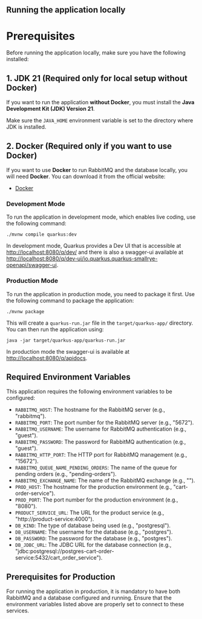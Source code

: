 ## Running the application locally

# Prerequisites

Before running the application locally, make sure you have the following installed:

## 1. JDK 21 (Required only for local setup without Docker)
If you want to run the application **without Docker**, you must install the **Java Development Kit (JDK) Version 21**.

Make sure the `JAVA_HOME` environment variable is set to the directory where JDK is installed.

## 2. Docker (Required only if you want to use Docker)
If you want to use **Docker** to run RabbitMQ and the database locally, you will need **Docker**. You can download it from the official website:
- [Docker](https://www.docker.com/)

### Development Mode

To run the application in development mode, which enables live coding, use the following command:

```shell script
./mvnw compile quarkus:dev
```

In development mode, Quarkus provides a Dev UI that is accessible at <http://localhost:8080/q/dev/> and there is also a swagger-ui available at <http://localhost:8080/q/dev-ui/io.quarkus.quarkus-smallrye-openapi/swagger-ui>.

### Production Mode

To run the application in production mode, you need to package it first. Use the following command to package the application:

```shell script
./mvnw package
```

This will create a `quarkus-run.jar` file in the `target/quarkus-app/` directory. You can then run the application using:

```shell script
java -jar target/quarkus-app/quarkus-run.jar
```
In production mode the swagger-ui is available at <http://localhost:8080/q/apidocs>.

## Required Environment Variables

This application requires the following environment variables to be configured:

- `RABBITMQ_HOST`: The hostname for the RabbitMQ server (e.g., "rabbitmq").
- `RABBITMQ_PORT`: The port number for the RabbitMQ server (e.g., "5672").
- `RABBITMQ_USERNAME`: The username for RabbitMQ authentication (e.g., "guest").
- `RABBITMQ_PASSWORD`: The password for RabbitMQ authentication (e.g., "guest").
- `RABBITMQ_HTTP_PORT`: The HTTP port for RabbitMQ management (e.g., "15672").
- `RABBITMQ_QUEUE_NAME_PENDING_ORDERS`: The name of the queue for pending orders (e.g., "pending-orders").
- `RABBITMQ_EXCHANGE_NAME`: The name of the RabbitMQ exchange (e.g., "").
- `PROD_HOST`: The hostname for the production environment (e.g., "cart-order-service").
- `PROD_PORT`: The port number for the production environment (e.g., "8080").
- `PRODUCT_SERVICE_URL`: The URL for the product service (e.g., "http://product-service:4000").
- `DB_KIND`: The type of database being used (e.g., "postgresql").
- `DB_USERNAME`: The username for the database (e.g., "postgres").
- `DB_PASSWORD`: The password for the database (e.g., "postgres").
- `DB_JDBC_URL`: The JDBC URL for the database connection (e.g., "jdbc:postgresql://postgres-cart-order-service:5432/cart_order_service").

## Prerequisites for Production

For running the application in production, it is mandatory to have both RabbitMQ and a database configured and running. Ensure that the environment variables listed above are properly set to connect to these services.



